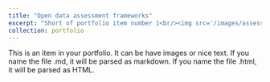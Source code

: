 ```yaml
---
title: "Open data assessment frameworks"
excerpt: "Short of portfolio item number 1<br/><img src='/images/assessment.png'>"
collection: portfolio
---
```


This is an item in your portfolio. It can be have images or nice text. If you name the file .md, it will be parsed as markdown. If you name the file .html, it will be parsed as HTML. 

